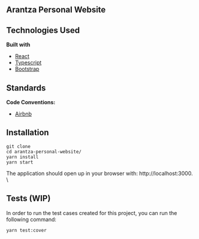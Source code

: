 ## Arantza Personal Website

## Technologies Used
<b>Built with</b>
- [React](https://reactjs.org/)
- [Typescript](https://www.typescriptlang.org/)
- [Bootstrap](https://getbootstrap.com/)


## Standards
<b>Code Conventions:</b>
- [Airbnb](https://github.com/airbnb/javascript)


## Installation
```
git clone
cd arantza-personal-website/
yarn install
yarn start
```
The application should open up in your browser with: http://localhost:3000. \


## Tests (WIP)
In order to run the test cases created for this project, you can run the following command:
```
yarn test:cover
```
